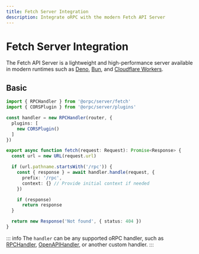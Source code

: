 ```yaml
---
title: Fetch Server Integration
description: Integrate oRPC with the modern Fetch API Server
---
```


# Fetch Server Integration

The Fetch API Server is a lightweight and high-performance server available in modern runtimes such as [Deno](https://deno.land/), [Bun](https://bun.sh/), and [Cloudflare Workers](https://workers.cloudflare.com/).

## Basic

```ts
import { RPCHandler } from '@orpc/server/fetch'
import { CORSPlugin } from '@orpc/server/plugins'

const handler = new RPCHandler(router, {
  plugins: [
    new CORSPlugin()
  ]
})

export async function fetch(request: Request): Promise<Response> {
  const url = new URL(request.url)

  if (url.pathname.startsWith('/rpc')) {
    const { response } = await handler.handle(request, {
      prefix: '/rpc',
      context: {} // Provide initial context if needed
    })

    if (response)
      return response
  }

  return new Response('Not found', { status: 404 })
}
```

::: info
The `handler` can be any supported oRPC handler, such as [RPCHandler](/docs/rpc-handler), [OpenAPIHandler](/docs/openapi/openapi-handler), or another custom handler.
:::
